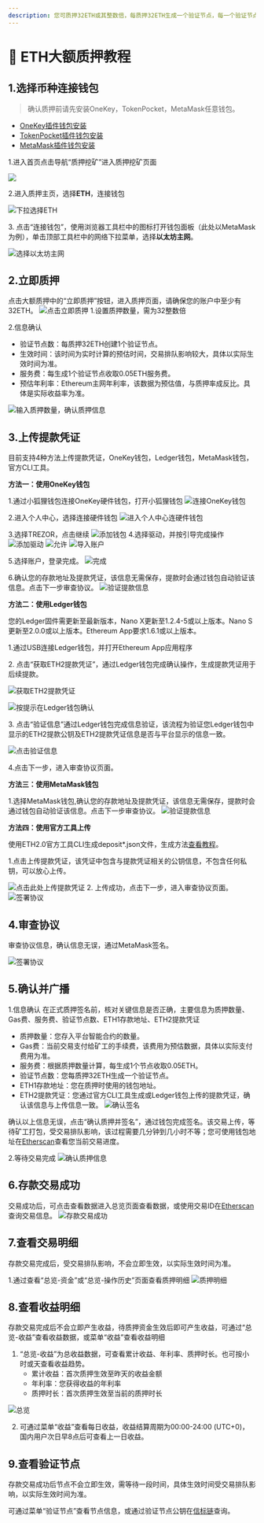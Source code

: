 ```yaml
---
description: 您可质押32ETH或其整数倍，每质押32ETH生成一个验证节点，每一个验证节点收取0.05ETH作为服务费，用来维护节点运营。您质押后自己掌管私钥。
---
```


# 🔑 ETH大额质押教程

## **1.选择币种连接钱包**
>确认质押前请先安装OneKey，TokenPocket，MetaMask任意钱包。
- [OneKey插件钱包安装](https://onekey.so/zh_CN/download?client=browserExtension)
- [TokenPocket插件钱包安装](https://extension.tokenpocket.pro/#/)
- [MetaMask插件钱包安装](https://metamask.io/download/)

1.进入首页点击导航“质押挖矿”进入质押挖矿页面

![](<../../.gitbook/assets/0213/1.png>)

2.进入质押主页，选择**ETH**，连接钱包

![下拉选择ETH](<../../.gitbook/assets/0213/2.png>)

3\. 点击“连接钱包”，使用浏览器工具栏中的图标打开钱包面板（此处以MetaMask为例），单击顶部工具栏中的网络下拉菜单，选择**以太坊主网**。

![选择以太坊主网](<../../.gitbook/assets/0213/5.png>)

## **2.立即质押**

点击大额质押中的“立即质押”按钮，进入质押页面，请确保您的账户中至少有32ETH。
![点击立即质押](<../../.gitbook/assets/0213/3.png>)
1.设置质押数量，需为32整数倍

2.信息确认
   * 验证节点数：每质押32ETH创建1个验证节点。
   * 生效时间：该时间为实时计算的预估时间，交易排队影响较大，具体以实际生效时间为准。
   * 服务费：每生成1个验证节点收取0.05ETH服务费。
   * 预估年利率：Ethereum主网年利率，该数据为预估值，与质押率成反比。具体是实际收益率为准。

![输入质押数量，确认质押信息](<../../.gitbook/assets/0213/7.png>)

## **3.上传提款凭证**

目前支持4种方法上传提款凭证，OneKey钱包，Ledger钱包，MetaMask钱包，官方CLI工具。

**方法一：使用OneKey钱包**

1.通过小狐狸钱包连接OneKey硬件钱包，打开小狐狸钱包
![连接OneKey钱包](<../../.gitbook/assets/0213/0-1.png>)

2.进入个人中心，选择连接硬件钱包
![进入个人中心连硬件钱包](<../../.gitbook/assets/0213/0-4.png>)

3.选择TREZOR，点击继续
![添加钱包](<../../.gitbook/assets/0213/0-5.png>)
4.选择驱动，并按引导完成操作
![添加驱动](<../../.gitbook/assets/0213/0-8.png>)
![允许](<../../.gitbook/assets/0213/0-9.png>)
![导入账户](<../../.gitbook/assets/0213/0-10.png>)

5.选择账户，登录完成。
![完成](<../../.gitbook/assets/0213/0-11.png>)

6.确认您的存款地址及提款凭证，该信息无需保存，提款时会通过钱包自动验证该信息。点击下一步审查协议。
![验证提款信息](<../../.gitbook/assets/0213/0-3.png>)

**方法二：使用Ledger钱包**

您的Ledger固件需更新至最新版本，Nano X更新至1.2.4-5或以上版本。Nano S更新至2.0.0或以上版本。Ethereum App要求1.6.1或以上版本。

1.通过USB连接Ledger钱包，并打开Ethereum App应用程序

2\. 点击“获取ETH2提款凭证”，通过Ledger钱包完成确认操作，生成提款凭证用于后续提款。

![获取ETH2提款凭证](<../../.gitbook/assets/0213/9-1.png>)

![ 按提示在Ledger钱包确认](<../../.gitbook/assets/0213/5-3.png>)

3\. 点击“验证信息”通过Ledger钱包完成信息验证，该流程为验证您Ledger钱包中显示的ETH2提款公钥及ETH2提款凭证信息是否与平台显示的信息一致。

![点击验证信息](<../../.gitbook/assets/0213/11.png>)

4.点击下一步，进入审查协议页面。

**方法三：使用MetaMask钱包**

1.选择MetaMask钱包,确认您的存款地址及提款凭证，该信息无需保存，提款时会通过钱包自动验证该信息。点击下一步审查协议。
![验证提款信息](<../../.gitbook/assets/0213/0-3.png>)

**方法四：使用官方工具上传**

使用ETH2.0官方工具CLI生成deposit\*.json文件，生成方法[查看教程](https://docs.kelepool.com/zh/guides/pos/FAQ/eth-deposit-cli.html)。

1.点击上传提款凭证，该凭证中包含与提款凭证相关的公钥信息，不包含任何私钥，可以放心上传。

![点击此处上传提款凭证](<../../.gitbook/assets/0213/7-1.png>)
2. 上传成功，点击下一步，进入审查协议页面。
![签署协议](<../../.gitbook/assets/0213/7-2.png>)

## **4.审查协议**

审查协议信息，确认信息无误，通过MetaMask签名。

![签署协议](<../../.gitbook/assets/image(48).png>)


## **5.确认并广播**
1.信息确认
在正式质押签名前，核对关键信息是否正确，主要信息为质押数量、Gas费、服务费、验证节点数、ETH1存款地址、ETH2提款凭证

* 质押数量：您存入平台智能合约的数量。
* Gas费：当前交易支付给矿工的手续费，该费用为预估数据，具体以实际支付费用为准。
* 服务费：根据质押数量计算，每生成1个节点收取0.05ETH。
* 验证节点数：您每质押32ETH生成一个验证节点。
* ETH1存款地址：您在质押时使用的钱包地址。
* ETH2提款凭证：您通过官方CLI工具生成或Ledger钱包上传的提款凭证，确认该信息与上传信息一致。
![确认签名](<../../.gitbook/assets/0213/7-6.png>)

确认以上信息无误，点击“确认质押并签名”，通过钱包完成签名。该交易上传，等待矿工打包，受交易排队影响，该过程需要几分钟到几小时不等；您可使用钱包地址在[Etherscan](https://etherscan.io/)查看您当前交易进度。

2.等待交易完成
![确认质押信息](<../../.gitbook/assets/0213/7-4.png>)


## **6.存款交易成功**
交易成功后，可点击查看数据进入总览页面查看数据，或使用交易ID在[Etherscan](https://etherscan.io/)查询交易信息。
![存款交易成功](<../../.gitbook/assets/0213/0.png>)

## **7.查看交易明细**

存款交易完成后，受交易排队影响，不会立即生效，以实际生效时间为准。

1.通过查看“总览-资金”或“总览-操作历史”页面查看质押明细
![质押明细](<../../.gitbook/assets/0213/3-1.png>)

## **8.查看收益明细**

存款交易完成后不会立即产生收益，待质押资金生效后即可产生收益，可通过“总览-收益”查看收益数据，或菜单“收益”查看收益明细

1. “总览-收益”为总收益数据，可查看累计收益、年利率、质押时长。也可按小时或天查看收益趋势。
   * 累计收益：首次质押生效至昨天的收益金额
   * 年利率：您获得收益的年利率
   * 质押时长：首次质押生效至当前的质押时长

![总览](<../../.gitbook/assets/0213/3-2.png>)

2. 可通过菜单“收益”查看每日收益，收益结算周期为00:00-24:00 (UTC+0)，国内用户次日早8点后可查看上一日收益。

## **9.查看验证节点**

存款交易成功后节点不会立即生效，需等待一段时间，具体生效时间受交易排队影响，以实际生效时间为准。

可通过菜单“验证节点”查看节点信息，或通过验证节点公钥在[信标链](https://mainnet.beaconcha.in/)查询。
